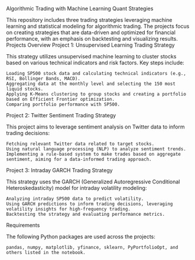 Algorithmic Trading with Machine Learning Quant Strategies

This repository includes three trading strategies leveraging machine learning and statistical modeling for algorithmic trading. The projects focus on creating strategies that are data-driven and optimized for financial performance, with an emphasis on backtesting and visualizing results.
Projects Overview
Project 1: Unsupervised Learning Trading Strategy

This strategy utilizes unsupervised machine learning to cluster stocks based on various technical indicators and risk factors. Key steps include:

    Loading SP500 stock data and calculating technical indicators (e.g., RSI, Bollinger Bands, MACD).
    Aggregating data at the monthly level and selecting the 150 most liquid stocks.
    Applying K-Means clustering to group stocks and creating a portfolio based on Efficient Frontier optimization.
    Comparing portfolio performance with SP500.

Project 2: Twitter Sentiment Trading Strategy

This project aims to leverage sentiment analysis on Twitter data to inform trading decisions:

    Fetching relevant Twitter data related to target stocks.
    Using natural language processing (NLP) to analyze sentiment trends.
    Implementing a rule-based system to make trades based on aggregate sentiment, aiming for a data-informed trading approach.

Project 3: Intraday GARCH Trading Strategy

This strategy uses the GARCH (Generalized Autoregressive Conditional Heteroskedasticity) model for intraday volatility modeling:

    Analyzing intraday SP500 data to predict volatility.
    Using GARCH predictions to inform trading decisions, leveraging volatility insights for high-frequency trading.
    Backtesting the strategy and evaluating performance metrics.

Requirements

The following Python packages are used across the projects:

    pandas, numpy, matplotlib, yfinance, sklearn, PyPortfolioOpt, and others listed in the notebook.

